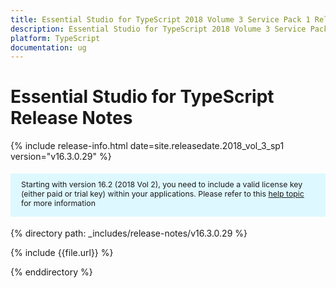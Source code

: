 ```yaml
---
title: Essential Studio for TypeScript 2018 Volume 3 Service Pack 1 Release Notes 
description: Essential Studio for TypeScript 2018 Volume 3 Service Pack 1 Release Notes 
platform: TypeScript
documentation: ug
---
```


# Essential Studio for TypeScript Release Notes 

{% include release-info.html date=site.releasedate.2018_vol_3_sp1  version="v16.3.0.29" %} 

<style>
#license {
    font-size: .88em!important;
margin-top: 1.5em;     margin-bottom: 1.5em;
    background-color: #def8ff;
    padding: 10px 17px 14px;
}
</style>

<div id="license">
Starting with version 16.2 (2018 Vol 2), you need to include a valid license key (either paid or trial key) within your applications. 
Please refer to this <a href="/common/essential-studio/licensing/license-key">help topic</a> for more information 
</div>


{% directory path: _includes/release-notes/v16.3.0.29 %}

{% include {{file.url}} %}

{% enddirectory %}